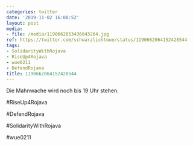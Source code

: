 ```yaml
---
categories: twitter
date: '2019-11-02 16:08:52'
layout: post
media:
- file: /media/1190662053436043264.jpg
ref: https://twitter.com/schwarzlichtwue/status/1190662064152428544
tags:
- SolidarityWithRojava
- RiseUp4Rojava
- wue0211
- DefendRojava
title: 1190662064152428544
---
```

Die Mahnwache wird noch bis 19 Uhr stehen.



#RiseUp4Rojava

#DefendRojava

#SolidarityWithRojava

#wue0211  